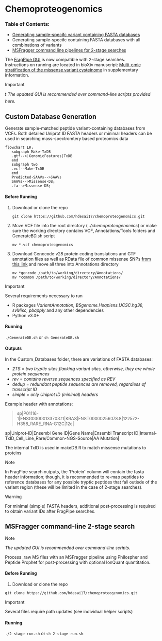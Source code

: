 # Chemoproteogenomics 
### Table of Contents: 

- [Generating sample-specifc variant containing FASTA databases](https://github.com/hdesai17/chemoproteogenomics#custom-database-generation)
- Generating sample-specifc containing FASTA databases with all combinations of variants
- [MSFragger command line pipelines for 2-stage searches](https://github.com/hdesai17/chemoproteogenomics#msfragger-command-line-2-stage-search)

The [FragPipe GUI](https://github.com/Nesvilab/FragPipe) is now compatible with 2-stage searches. \
Instructions on running are located in bioXiv manuscript: [Multi-omic stratification of the missense variant cysteinome](https://doi.org/10.1101/2023.08.12.553095) in supplementary information.

>[!IMPORTANT]
>:exclamation:
>_The updated GUI is recommended over command-line scripts provided here._ 

## Custom Database Generation

Generate sample-matched peptide variant-containing databases from VCFs. Both detailed Uniprot ID FASTA headers or minimal headers can be used in searching mass-spectromtery based proteomics data

```mermaid
flowchart LR;
   subgraph Make-TxDB
   .gtf-->|GenomicFeatures|TxDB
   end
   subgraph two
   .vcf--Make-TxDB
   end
   Predicted-SAAVs-->SAAVs
   SAAVs-->Missense-DB;
   .fa-->Missense-DB;

```

#### Before Running
 1. Download or clone the repo

    `git clone https://github.com/hdesai17/chemoproteogenomics.git`
   
 2. Move VCF file into the root directory (_../chemoproteogenomics_) or make sure the working directory contains VCF, Annotations/Tools folders and GenerateBD.sh script

    `mv *.vcf chemoproteogenomics`
    
 4. Download Genocode v28 protein coding translations and GTF annotation files as well as RData file of common missense SNPs [from this link](https://drive.google.com/drive/folders/1w1EaQC7q5uVudEMCGo-zREVJhK-YOC13?usp=sharing) and move all three into Annotations directory 
    
    `mv *gencode /path/to/working/directory/Annotations/` \
    `mv *common /path/to/working/directory/Annotations/`

>[!IMPORTANT]
>Several requirements necessary to run
>- R packages _VariantAnnotation, BSgenome.Hsapiens.UCSC.hg38, svMisc, pbapply_ and any other dependencies
>- Python v3.0+

#### Running

`./GenerateDB.sh` or `sh GenerateDB.sh`

#### Outputs

In the Custom_Databases folder, there are variations of FASTA databases:
- _2TS = two tryptic sites flanking variant sites, otherwise, they are whole protein sequences_
- _rev = contains reverse sequences specified as REV_
- _dedup = redundant peptide sequences are removed, regardless of transcript ID_
- _simple = only Uniprot ID (minimal) headers_

Example header with annotations: 
>sp|P01116-1|ENSG00000133703.11|KRAS|ENST00000256078.8|122572-H358_RARE_RNA-G12C|12c|

sp|Uniprot-ID|Ensembl Gene ID|Gene Name|Ensembl Transcript ID|Internal-TxID_Cell_Line_Rare/Common-NGS-Source|AA Mutation|

The internal TxID is used in makeDB.R to match missense mutations to proteins


>[!NOTE]
>In FragPipe search outputs, the 'Protein' column will contain the fasta header information; though, it is recommended to re-map peptides to reference databases for any possible tryptic peptides that fall outisde of the variant region (these will be limited in the case of 2-stage searches).

>[!WARNING]
>For minimal (simple) FASTA headers, additional post-processing is required to obtain variant IDs after FragPipe searches.

## MSFragger command-line 2-stage search
>[!NOTE]
>_The updated GUI is recommended over command-line scripts._ 

Process .raw MS files with an MSFragger pipeline using Philospher and Peptide Prophet for post-processing with optional IonQuant quantitation. 

#### Before Running

1. Download or clone the repo

  `git clone https://github.com/hdesai17/chemoproteogenomics.git`
  
>[!IMPORTANT]
>Several files require path updates (see individual helper scripts)

#### Running
   
`./2-stage-run.sh` or `sh 2-stage-run.sh`
 


